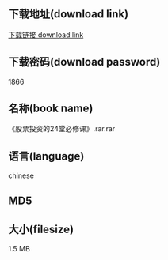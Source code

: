 ## 下载地址(download link)
[下载链接 download link](https://tutu365.netlify.app/?s=%E3%80%8A%E8%82%A1%E7%A5%A8%E6%8A%95%E8%B5%84%E7%9A%8424%E5%A0%82%E5%BF%85%E4%BF%AE%E8%AF%BE%E3%80%8B.rar)

## 下载密码(download password)
1866

## 名称(book name)
《股票投资的24堂必修课》.rar.rar

## 语言(language)
chinese

## MD5


## 大小(filesize)
1.5 MB
